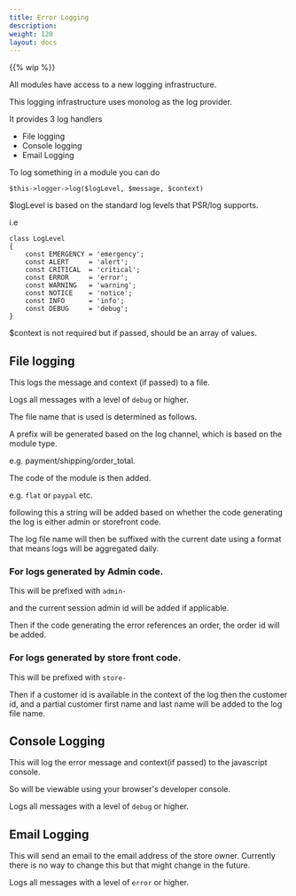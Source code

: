 ```yaml
---
title: Error Logging
description: 
weight: 120
layout: docs
---
```


{{% wip %}}

All modules have access to a new logging infrastructure.

This logging infrastructure uses monolog as the log provider. 

It provides 3 log handlers 

- File logging
- Console logging
- Email Logging

To log something in a module you can do 

`$this->logger->log($logLevel, $message, $context)`

$logLevel is based on the standard log levels that PSR/log supports. 

i.e 

```
class LogLevel
{
    const EMERGENCY = 'emergency';
    const ALERT     = 'alert';
    const CRITICAL  = 'critical';
    const ERROR     = 'error';
    const WARNING   = 'warning';
    const NOTICE    = 'notice';
    const INFO      = 'info';
    const DEBUG     = 'debug';
}
```

$context is not required but if passed, should be an array of values.

## File logging

This logs the message and context (if passed) to a file. 

Logs all messages with a level of `debug` or higher.

The file name that is used is determined as follows.

A prefix will be generated based on the log channel, which is based on the module type. 

e.g. payment/shipping/order_total.

The code of the module is then added. 

e.g. `flat` or `paypal` etc.

following this a string will be added based on whether the code generating the log is either admin or storefront code.

The log file name will then be suffixed with the current date using a format that means logs will be aggregated daily.

### For logs generated by Admin code. 

This will be prefixed with `admin-`

and the current session admin id will be added if applicable.

Then if the code generating the error references an order, the order id will be added.

### For logs generated by store front code.

This will be prefixed with `store-`

Then if a customer id is available in the context of the log then the customer id, and a partial customer first name and last name will be added to the log file name.


## Console Logging

This will log the error message and context(if passed) to the javascript console. 

So will be viewable using your browser's developer console.

Logs all messages with a level of `debug` or higher.

## Email Logging

This will send an email to the email address of the store owner. Currently there is no way to change this but that might change in the future.

Logs all messages with a level of `error` or higher.

